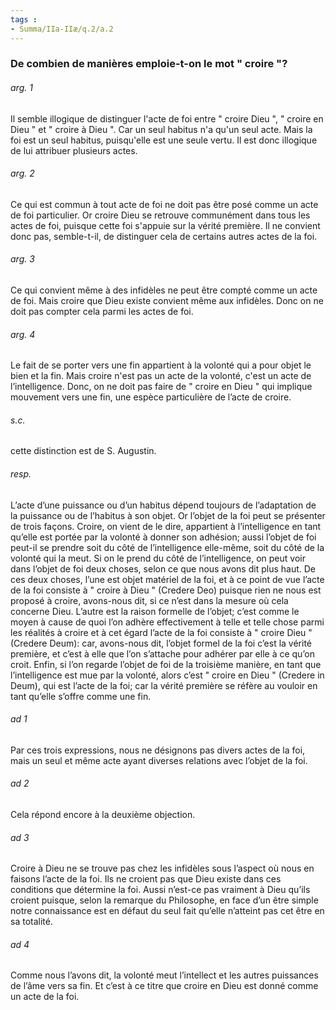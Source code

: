 ```yaml
---
tags : 
- Summa/IIa-IIæ/q.2/a.2
---
```


### De combien de manières emploie-t-on le mot " croire "?

###### arg. 1
Il semble illogique de distinguer l'acte de foi entre " croire Dieu ", " croire en Dieu " et " croire à Dieu ". Car un seul habitus n'a qu'un seul acte. Mais la foi est un seul habitus, puisqu'elle est une seule vertu. Il est donc illogique de lui attribuer plusieurs actes. 

###### arg. 2
Ce qui est commun à tout acte de foi ne doit pas être posé comme un acte de foi particulier. Or croire Dieu se retrouve communément dans tous les actes de foi, puisque cette foi s'appuie sur la vérité première. Il ne convient donc pas, semble-t-il, de distinguer cela de certains autres actes de la foi. 

###### arg. 3
Ce qui convient même à des infidèles ne peut être compté comme un acte de foi. Mais croire que Dieu existe convient même aux infidèles. Donc on ne doit pas compter cela parmi les actes de foi. 

###### arg. 4
Le fait de se porter vers une fin appartient à la volonté qui a pour objet le bien et la fin. Mais croire n'est pas un acte de la volonté, c'est un acte de l’intelligence. Donc, on ne doit pas faire de " croire en Dieu " qui implique mouvement vers une fin, une espèce particulière de l’acte de croire. 

###### s.c.
cette distinction est de S. Augustin. 

###### resp.
L’acte d’une puissance ou d’un habitus dépend toujours de l’adaptation de la puissance ou de l’habitus à son objet. Or l’objet de la foi peut se présenter de trois façons. Croire, on vient de le dire, appartient à l’intelligence en tant qu’elle est portée par la volonté à donner son adhésion; aussi l’objet de foi peut-il se prendre soit du côté de l’intelligence elle-même, soit du côté de la volonté qui la meut. Si on le prend du côté de l’intelligence, on peut voir dans l’objet de foi deux choses, selon ce que nous avons dit plus haut. De ces deux choses, l’une est objet matériel de la foi, et à ce point de vue l’acte de la foi consiste à " croire à Dieu " (Credere Deo) puisque rien ne nous est proposé à croire, avons-nous dit, si ce n’est dans la mesure où cela concerne Dieu. L’autre est la raison formelle de l’objet; c’est comme le moyen à cause de quoi l’on adhère effectivement à telle et telle chose parmi les réalités à croire et à cet égard l’acte de la foi consiste à " croire Dieu " (Credere Deum): car, avons-nous dit, l’objet formel de la foi c’est la vérité première, et c’est à elle que l’on s’attache pour adhérer par elle à ce qu’on croit. Enfin, si l’on regarde l’objet de foi de la troisième manière, en tant que l’intelligence est mue par la volonté, alors c’est " croire en Dieu " (Credere in Deum), qui est l’acte de la foi; car la vérité première se réfère au vouloir en tant qu’elle s’offre comme une fin. 

###### ad 1
Par ces trois expressions, nous ne désignons pas divers actes de la foi, mais un seul et même acte ayant diverses relations avec l’objet de la foi. 

###### ad 2
Cela répond encore à la deuxième objection. 

###### ad 3
Croire à Dieu ne se trouve pas chez les infidèles sous l’aspect où nous en faisons l’acte de la foi. Ils ne croient pas que Dieu existe dans ces conditions que détermine la foi. Aussi n’est-ce pas vraiment à Dieu qu’ils croient puisque, selon la remarque du Philosophe, en face d’un être simple notre connaissance est en défaut du seul fait qu’elle n’atteint pas cet être en sa totalité. 

###### ad 4
Comme nous l’avons dit, la volonté meut l’intellect et les autres puissances de l’âme vers sa fin. Et c’est à ce titre que croire en Dieu est donné comme un acte de la foi. 

